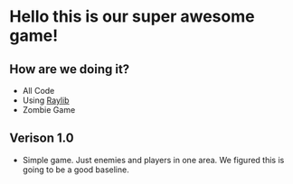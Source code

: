 # Hello this is our super awesome game!

## How are we doing it?



- All Code
- Using [Raylib](https://www.raylib.com/index.html)
- Zombie Game



## Verison 1.0

- Simple game. Just enemies and players in one area. We figured this is going to be a good baseline.





